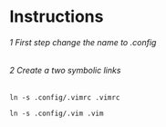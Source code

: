 # Instructions

###### 1 First step change the name to .config

###### 2 Create a two symbolic links

````
ln -s .config/.vimrc .vimrc

ln -s .config/.vim .vim

````
